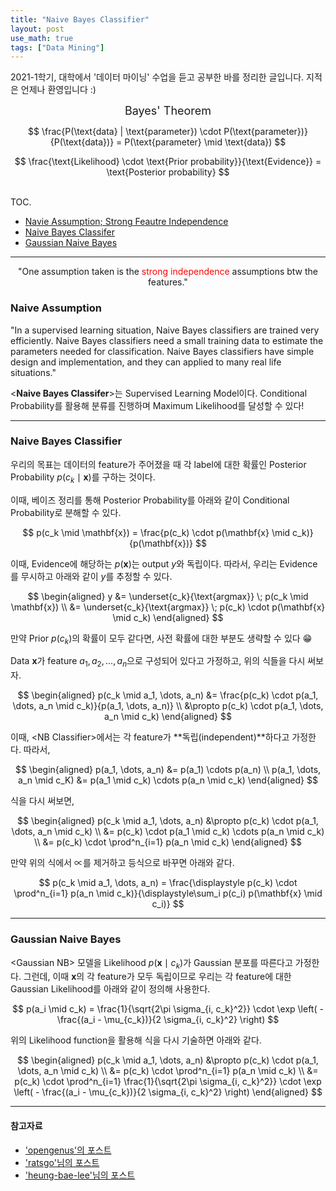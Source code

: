 ```yaml
---
title: "Naive Bayes Classifier"
layout: post
use_math: true
tags: ["Data Mining"]
---
```



2021-1학기, 대학에서 '데이터 마이닝' 수업을 듣고 공부한 바를 정리한 글입니다. 지적은 언제나 환영입니다 :)

<div class="statement" markdown="1" align="center">

<span class="statement-title" style="font-size: large">Bayes' Theorem</span><br>

$$
\frac{P(\text{data} | \text{parameter}) \cdot P(\text{parameter})}{P(\text{data})} = P(\text{parameter} \mid \text{data})
$$

$$
\frac{\text{Likelihood} \cdot \text{Prior probability}}{\text{Evidence}} = \text{Posterior probability}
$$

</div>

<br><span class="statement-title">TOC.</span><br>

- [Navie Assumption; Strong Feautre Independence](#naive-assumption)
- [Naive Bayes Classifer](#naive-bayes-classifier)
- [Gaussian Naive Bayes](#gaussian-naive-bayes)

<hr/>

<div class="statement" markdown="1" align="center">

"One assumption taken is the <span style="color:red;">strong independence</span> assumptions btw the features."

</div>

### Naive Assumption

"In a supervised learning situation, Naive Bayes classifiers are trained very efficiently. Naive Bayes classifiers need a small training data to estimate the parameters needed for classification. Naive Bayes classifiers have simple design and implementation, and they can applied to many real life situations."

\<**Naive Bayes Classifer**\>는 Supervised Learning Model이다. Conditional Probability를 활용해 분류를 진행하며 Maximum Likelihood를 달성할 수 있다!

<hr/>

### Naive Bayes Classifier

우리의 목표는 데이터의 feature가 주어졌을 때 각 label에 대한 확률인 Posterior Probability $p(c_k \mid \mathbf{x})$를 구하는 것이다.

이때, 베이즈 정리를 통해 Posterior Probability를 아래와 같이 Conditional Probability로 분해할 수 있다.

$$
p(c_k \mid \mathbf{x}) = \frac{p(c_k) \cdot p(\mathbf{x} \mid c_k)}{p(\mathbf{x})}
$$

이때, Evidence에 해당하는 $p(\mathbf{x})$는 output $y$와 독립이다. 따라서, 우리는 Evidence를 무시하고 아래와 같이 $y$를 추정할 수 있다.

$$
\begin{aligned}
y 
&= \underset{c_k}{\text{argmax}} \; p(c_k \mid \mathbf{x}) \\
&= \underset{c_k}{\text{argmax}} \; p(c_k) \cdot p(\mathbf{x} \mid c_k) 
\end{aligned}
$$

만약 Prior $p(c_k)$의 확률이 모두 같다면, 사전 확률에 대한 부분도 생략할 수 있다 😁

Data $\mathbf{x}$가 feature $a_1, a_2, \dots, a_n$으로 구성되어 있다고 가정하고, 위의 식들을 다시 써보자.

$$
\begin{aligned}
p(c_k \mid a_1, \dots, a_n) 
&= \frac{p(c_k) \cdot p(a_1, \dots, a_n \mid c_k)}{p(a_1, \dots, a_n)} \\
&\propto p(c_k) \cdot p(a_1, \dots, a_n \mid c_k)
\end{aligned}
$$

이때, \<NB Classifier\>에서는 각 feature가 **독립(independent)**하다고 가정한다. 따라서,

$$
\begin{aligned}
p(a_1, \dots, a_n) &= p(a_1) \cdots p(a_n) \\
p(a_1, \dots, a_n \mid c_K) &= p(a_1 \mid c_k) \cdots p(a_n \mid c_k)
\end{aligned}
$$

식을 다시 써보면,

$$
\begin{aligned}
p(c_k \mid a_1, \dots, a_n) 
&\propto p(c_k) \cdot p(a_1, \dots, a_n \mid c_k) \\
&= p(c_k) \cdot p(a_1 \mid c_k) \cdots p(a_n \mid c_k) \\
&= p(c_k) \cdot \prod^n_{i=1} p(a_n \mid c_k)
\end{aligned}
$$

만약 위의 식에서 $\propto$를 제거하고 등식으로 바꾸면 아래와 같다.

$$
p(c_k \mid a_1, \dots, a_n) 
= \frac{\displaystyle p(c_k) \cdot \prod^n_{i=1} p(a_n \mid c_k)}{\displaystyle\sum_i p(c_i) p(\mathbf{x} \mid c_i)}
$$

<hr/>

### Gaussian Naive Bayes

\<Gaussian NB\> 모델을 Likelihood $p(\mathbf{x} \mid c_k)$가 Gaussian 분포를 따른다고 가정한다. 그런데, 이때 $\mathbf{x}$의 각 feature가 모두 독립이므로 우리는 각 feature에 대한 Gaussian Likelihood를 아래와 같이 정의해 사용한다.

$$
p(a_i \mid c_k) = \frac{1}{\sqrt{2\pi \sigma_{i, c_k}^2}} \cdot \exp \left( - \frac{(a_i - \mu_{c_k})}{2 \sigma_{i, c_k}^2} \right)
$$

위의 Likelihood function을 활용해 식을 다시 기술하면 아래와 같다.

$$
\begin{aligned}
p(c_k \mid a_1, \dots, a_n) 
&\propto p(c_k) \cdot p(a_1, \dots, a_n \mid c_k) \\
&= p(c_k) \cdot \prod^n_{i=1} p(a_n \mid c_k) \\
&= p(c_k) \cdot \prod^n_{i=1} \frac{1}{\sqrt{2\pi \sigma_{i, c_k}^2}} \cdot \exp \left( - \frac{(a_i - \mu_{c_k})}{2 \sigma_{i, c_k}^2} \right)
\end{aligned}
$$

<hr/>

#### 참고자료

- ['opengenus'의 포스트](https://iq.opengenus.org/gaussian-naive-bayes/)
- ['ratsgo'님의 포스트](https://ratsgo.github.io/machine%20learning/2017/05/18/naive/)
- ['heung-bae-lee'님의 포스트](https://heung-bae-lee.github.io/2020/04/14/machine_learning_08/)
